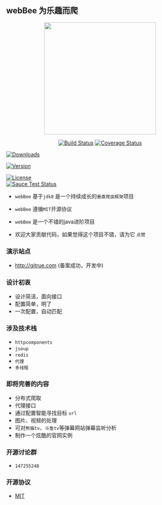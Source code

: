 
## webBee 为乐趣而爬

<p align="center"><a href="https://vuejs.org" target="_blank"><img width="300"src="https://github.com/pkwenda/image/blob/master/webbee.png"></a></p>

 
 
 <p align="center">
  <a href="https://github.com/pkwenda/webBee/blob/master/LICENSE"><img src="https://img.shields.io/badge/license-MIT-4EB1BA.svg?style=flat-square" alt="Build Status"></a>
  <a href="https://travis-ci.org/pkwenda/webBee"><img src="https://travis-ci.org/pkwenda/webBee.svg?branch=master" alt="Coverage Status"></a>
  
  <a href="https://gitter.im/web_bee"><img src="https://badges.gitter.im/pkwenda/web-bee.svg" alt="Downloads"></a>
  
  <a href="https://github.com/pkwenda/webBee"><img src="https://img.shields.io/github/downloads/pkwenda/webBee/total.svg" alt="Version"></a>
  
  
  
  <a href="https://github.com/pkwenda/webBee/issues?q=is%3Aissue+is%3Aclosed"><img src="https://img.shields.io/github/issues-closed/pkwenda/webBee.svg" alt="License"></a>
  <br>
  <a href="#"><img src="https://img.shields.io/badge/version-0.0.1-red.svg?style=flat-square" alt="Sauce Test Status"></a>
</p>


- `webBee` 基于`jdk8` 是一个持续成长的`垂直爬虫框架`项目 
- `webBee` 遵循`MIT`开源协议

- `webBee` 是一个不错的java进阶项目


- 欢迎大家贡献代码，如果觉得这个项目不错，请为它 `点赞`





### 演示站点
- http://gitrue.com (备案成功，开发中)


### 设计初衷

+ 设计简洁，面向接口
+ 配置简单，明了
+ 一次配置，自动匹配


### 涉及技术栈
- `httpcomponents`
- `jsoup`
- `redis`
-  `代理`
- `多线程`

### 即将完善的内容
+ 分布式爬取
+ 代理接口
+ 通过配置智能寻找目标 `url`
+ 图片、视频的处理
+ 可对`熊猫tv`、`斗鱼tv`等弹幕网站弹幕监听分析
+ 制作一个炫酷的官网实例 
 
### 开源讨论群

- `147255248`
 
### 开源协议

- [MIT](LICENSE)
 


